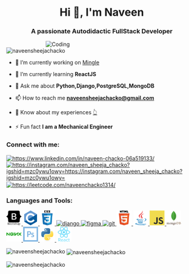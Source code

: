 <!-- ![MasterHead](https://www.sevenstarwebsolutions.com/wp-content/themes/sevenstar/img/banner-bg.gif) -->
<h1 align="center">Hi 👋, I'm Naveen</h1>
<h3 align="center">A passionate Autodidactic FullStack Developer</h3>
<img align="right" alt="Coding" width="400" src="https://camo.githubusercontent.com/cae12fddd9d6982901d82580bdf321d81fb299141098ca1c2d4891870827bf17/68747470733a2f2f6d69726f2e6d656469756d2e636f6d2f6d61782f313336302f302a37513379765349765f7430696f4a2d5a2e676966">

<p align="left"> <img src="https://komarev.com/ghpvc/?username=naveensheejachacko&label=Profile%20views&color=0e75b6&style=flat" alt="naveensheejachacko" /> </p>

- 🔭 I’m currently working on [Mingle](https://mingle.fun)

- 🌱 I’m currently learning **ReactJS**

- 💬 Ask me about **Python,Django,PostgreSQL,MongoDB**

- 📫 How to reach me **naveensheejachacko@gmail.com**

- 📄 Know about my experiences [👆]([https://drive.google.com/drive/u/0/folders/1LRbqlZ9Tr6lm9_zlChlT2SPeQ2IncTlj](https://drive.google.com/file/d/1vuGgaQIBKe2JUbTDpyop7ZPEyHLxZd1v/view?usp=drive_link))

- ⚡ Fun fact **I am a Mechanical Engineer**

<h3 align="left">Connect with me:</h3>
<p align="left">
<a href="https://linkedin.com/in/https://www.linkedin.com/in/naveen-chacko-06a519133/" target="blank"><img align="center" src="https://raw.githubusercontent.com/rahuldkjain/github-profile-readme-generator/master/src/images/icons/Social/linked-in-alt.svg" alt="https://www.linkedin.com/in/naveen-chacko-06a519133/" height="30" width="40" /></a>
<a href="https://instagram.com/https://instagram.com/naveen_sheeja_chacko?igshid=mzc0ywu1owy=https://instagram.com/naveen_sheeja_chacko?igshid=mzc0ywu1owy=" target="blank"><img align="center" src="https://raw.githubusercontent.com/rahuldkjain/github-profile-readme-generator/master/src/images/icons/Social/instagram.svg" alt="https://instagram.com/naveen_sheeja_chacko?igshid=mzc0ywu1owy=https://instagram.com/naveen_sheeja_chacko?igshid=mzc0ywu1owy=" height="30" width="40" /></a>
<a href="https://www.leetcode.com/https://leetcode.com/naveenchacko1314/" target="blank"><img align="center" src="https://raw.githubusercontent.com/rahuldkjain/github-profile-readme-generator/master/src/images/icons/Social/leet-code.svg" alt="https://leetcode.com/naveenchacko1314/" height="30" width="40" /></a>
</p>

<h3 align="left">Languages and Tools:</h3>
<p align="left"> <a href="https://getbootstrap.com" target="_blank" rel="noreferrer"> <img src="https://raw.githubusercontent.com/devicons/devicon/master/icons/bootstrap/bootstrap-plain-wordmark.svg" alt="bootstrap" width="40" height="40"/> </a> <a href="https://www.cprogramming.com/" target="_blank" rel="noreferrer"> <img src="https://raw.githubusercontent.com/devicons/devicon/master/icons/c/c-original.svg" alt="c" width="40" height="40"/> </a> <a href="https://www.w3schools.com/css/" target="_blank" rel="noreferrer"> <img src="https://raw.githubusercontent.com/devicons/devicon/master/icons/css3/css3-original-wordmark.svg" alt="css3" width="40" height="40"/> </a> <a href="https://www.djangoproject.com/" target="_blank" rel="noreferrer"> <img src="https://cdn.worldvectorlogo.com/logos/django.svg" alt="django" width="40" height="40"/> </a> <a href="https://www.figma.com/" target="_blank" rel="noreferrer"> <img src="https://www.vectorlogo.zone/logos/figma/figma-icon.svg" alt="figma" width="40" height="40"/> </a> <a href="https://git-scm.com/" target="_blank" rel="noreferrer"> <img src="https://www.vectorlogo.zone/logos/git-scm/git-scm-icon.svg" alt="git" width="40" height="40"/> </a> <a href="https://www.w3.org/html/" target="_blank" rel="noreferrer"> <img src="https://raw.githubusercontent.com/devicons/devicon/master/icons/html5/html5-original-wordmark.svg" alt="html5" width="40" height="40"/> </a> <a href="https://www.java.com" target="_blank" rel="noreferrer"> <img src="https://raw.githubusercontent.com/devicons/devicon/master/icons/java/java-original.svg" alt="java" width="40" height="40"/> </a> <a href="https://developer.mozilla.org/en-US/docs/Web/JavaScript" target="_blank" rel="noreferrer"> <img src="https://raw.githubusercontent.com/devicons/devicon/master/icons/javascript/javascript-original.svg" alt="javascript" width="40" height="40"/> </a> <a href="https://www.mongodb.com/" target="_blank" rel="noreferrer"> <img src="https://raw.githubusercontent.com/devicons/devicon/master/icons/mongodb/mongodb-original-wordmark.svg" alt="mongodb" width="40" height="40"/> </a> <a href="https://www.nginx.com" target="_blank" rel="noreferrer"> <img src="https://raw.githubusercontent.com/devicons/devicon/master/icons/nginx/nginx-original.svg" alt="nginx" width="40" height="40"/> </a> <a href="https://www.photoshop.com/en" target="_blank" rel="noreferrer"> <img src="https://raw.githubusercontent.com/devicons/devicon/master/icons/photoshop/photoshop-line.svg" alt="photoshop" width="40" height="40"/> </a> <a href="https://www.python.org" target="_blank" rel="noreferrer"> <img src="https://raw.githubusercontent.com/devicons/devicon/master/icons/python/python-original.svg" alt="python" width="40" height="40"/> </a> <a href="https://reactjs.org/" target="_blank" rel="noreferrer"> <img src="https://raw.githubusercontent.com/devicons/devicon/master/icons/react/react-original-wordmark.svg" alt="react" width="40" height="40"/> </a> </p>

<p><img align="left" src="https://github-readme-stats.vercel.app/api/top-langs?username=naveensheejachacko&show_icons=true&locale=en&layout=compact" alt="naveensheejachacko" /></p>

<p>&nbsp;<img align="center" src="https://github-readme-stats.vercel.app/api?username=naveensheejachacko&show_icons=true&locale=en" alt="naveensheejachacko" /></p>

<p><img align="center" src="https://github-readme-streak-stats.herokuapp.com/?user=naveensheejachacko&" alt="naveensheejachacko" /></p>
